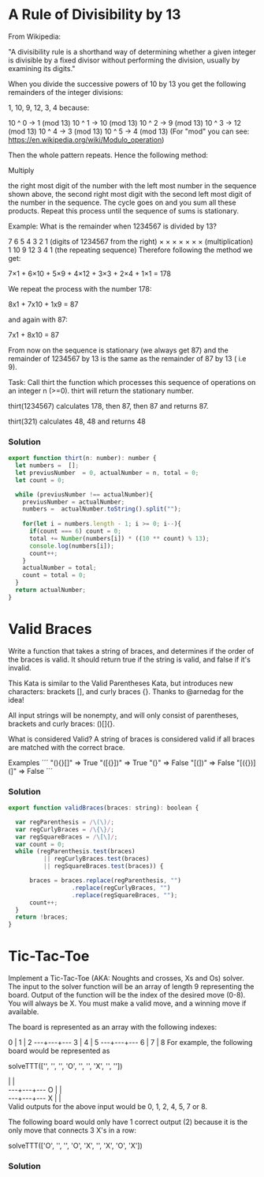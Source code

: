 # A Rule of Divisibility by 13
From Wikipedia:

"A divisibility rule is a shorthand way of determining whether a given integer is divisible by a fixed divisor without performing the division, usually by examining its digits."

When you divide the successive powers of 10 by 13 you get the following remainders of the integer divisions:

1, 10, 9, 12, 3, 4 because:

10 ^ 0 ->  1 (mod 13)
10 ^ 1 -> 10 (mod 13)
10 ^ 2 ->  9 (mod 13)
10 ^ 3 -> 12 (mod 13)
10 ^ 4 ->  3 (mod 13)
10 ^ 5 ->  4 (mod 13)
(For "mod" you can see: https://en.wikipedia.org/wiki/Modulo_operation)

Then the whole pattern repeats. Hence the following method:

Multiply

the right most digit of the number with the left most number in the sequence shown above,
the second right most digit with the second left most digit of the number in the sequence.
The cycle goes on and you sum all these products. Repeat this process until the sequence of sums is stationary.

Example:
What is the remainder when 1234567 is divided by 13?

7      6     5      4     3     2     1  (digits of 1234567 from the right)
×      ×     ×      ×     ×     ×     ×  (multiplication)
1     10     9     12     3     4     1  (the repeating sequence)
Therefore following the method we get:

7×1 + 6×10 + 5×9 + 4×12 + 3×3 + 2×4 + 1×1 = 178

We repeat the process with the number 178:

8x1 + 7x10 + 1x9 = 87

and again with 87:

7x1 + 8x10 = 87

From now on the sequence is stationary (we always get 87) and the remainder of 1234567 by 13 is the same as the remainder of 87 by 13 ( i.e 9).

Task:
Call thirt the function which processes this sequence of operations on an integer n (>=0). thirt will return the stationary number.

thirt(1234567) calculates 178, then 87, then 87 and returns 87.

thirt(321) calculates 48, 48 and returns 48

### Solution
```javascript
export function thirt(n: number): number {
  let numbers =  [];
  let previusNumber  = 0, actualNumber = n, total = 0;
  let count = 0;

  while (previusNumber !== actualNumber){
    previusNumber = actualNumber;
    numbers =  actualNumber.toString().split("");
    
    for(let i = numbers.length - 1; i >= 0; i--){
      if(count === 6) count = 0;
      total += Number(numbers[i]) * ((10 ** count) % 13); 
      console.log(numbers[i]);  
      count++;
    }
    actualNumber = total;
    count = total = 0;
  }
  return actualNumber;
}
```

# Valid Braces
Write a function that takes a string of braces, and determines if the order of the braces is valid. It should return true if the string is valid, and false if it's invalid.

This Kata is similar to the Valid Parentheses Kata, but introduces new characters: brackets [], and curly braces {}. Thanks to @arnedag for the idea!

All input strings will be nonempty, and will only consist of parentheses, brackets and curly braces: ()[]{}.

What is considered Valid?
A string of braces is considered valid if all braces are matched with the correct brace.

Examples
´´´
"(){}[]"   =>  True
"([{}])"   =>  True
"(}"       =>  False
"[(])"     =>  False
"[({})](]" =>  False
´´´
### Solution
```javascript
export function validBraces(braces: string): boolean {

  var regParenthesis = /\(\)/;
  var regCurlyBraces = /\{\}/;
  var regSquareBraces = /\[\]/;
  var count = 0;
  while (regParenthesis.test(braces) 
          || regCurlyBraces.test(braces) 
          || regSquareBraces.test(braces)) {

      braces = braces.replace(regParenthesis, "")
                  .replace(regCurlyBraces, "")
                  .replace(regSquareBraces, ""); 
      count++;
  }
  return !braces;
}
```
# Tic-Tac-Toe
Implement a Tic-Tac-Toe (AKA: Noughts and crosses, Xs and Os) solver. The input to the solver function will be an array of length 9 representing the board. Output of the function will be the index of the desired move (0-8). You will always be X. You must make a valid move, and a winning move if available.

The board is represented as an array with the following indexes:

 0 | 1 | 2
---+---+---
 3 | 4 | 5
---+---+---
 6 | 7 | 8 
For example, the following board would be represented as

solveTTT(['', '', '', 'O', '', '', 'X', '', ''])

   |   |  
---+---+---
 O |   |  
---+---+---
 X |   |   
Valid outputs for the above input would be 0, 1, 2, 4, 5, 7 or 8.

The following board would only have 1 correct output (2) because it is the only move that connects 3 X's in a row:

solveTTT(['O', '', '', 'O', 'X', '', 'X', 'O', 'X'])
### Solution
```javascript
```